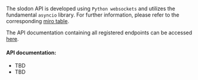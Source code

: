 The slodon API is developed using `Python websockets` and utilizes the fundamental `asyncio` library. For further information, please refer to the corresponding [miro table](https://miro.com/app/board/uXjVMENn7Fk=/?share_link_id=705467438077).


The API documentation containing all registered endpoints can be accessed [here](https://github.com/FlurryGlo/slodon/blob/main/slodon/api/utils/static.py).

#### API documentation:
  - TBD
  - TBD
